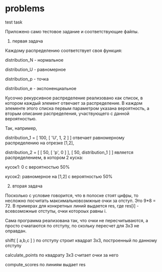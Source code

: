 # problems
test task

Приложено само тестовое задание и соответствующие файлы.

1) первая задача

Каждому распределению соответствует своя функция:

  distribution_N - нормальное
  
  distribution_U - равномерное
  
  distribution_p - точка
  
  distribution_e - экспоненциальное
  
 Кусочно рекурсивное распределение реализовано как список, в котором каждый элемент отвечает за распределение.
 В каждом элементе этого списка первым параметром указана вероятность, а вторым описание распределения, участвующего с данной вероятностью. 
 
 Так, например, 
 
 distribution_1 = [ 100, [ 'U', 1, 2 ] ] отвечает равномерному распределению на отрезке [1,2],
 
 distribution_2 = [ [ 50, [ 'p', 0 ] ], [ 50, distribution_1 ] ] является распределением, в котором 2 куска:
 
 кусок1: 0 c вероятностью 50% 
 
 кусок2: равномерное на [1,2] c вероятностью 50%
 
2) вторая задача 

Посколько с условие говорится, что в полоске стоят цифры, то несложно посчитать максимальновозмжные очки за отступ. Это 9*8 = 72.
В примерах для конкретных линий выдается res, где res[i] - всевозможные отступы, очки котороых равны i.

Сама программа реализована так, что очки не пересчитываются, а просто счиатаются по отступу, по скольку пересчет для 3x3 не оправдан.

shift( [ a,b,c ] ) по отступу строит квадрат 3x3, построенный по данному отступу

calculate_points по квадрату 3x3 считает очки за него

compute_scores по линиям выдает res
